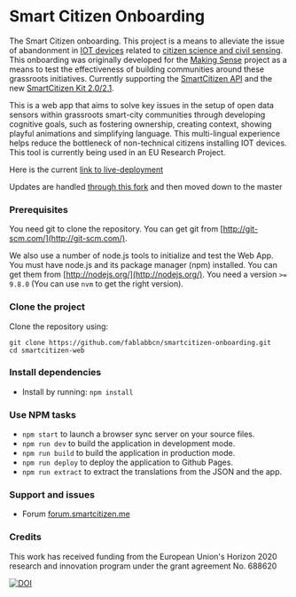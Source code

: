 # Smart Citizen Onboarding

The Smart Citizen onboarding. This project is a means to alleviate the issue of abandonment in [IOT devices](https://en.wikipedia.org/wiki/Internet_of_things) related to [citizen science and civil sensing](https://en.wikipedia.org/wiki/Citizen_science). This onboarding was originally developed for the [Making Sense](http://making-sense.eu/) project as a means to test the effectiveness of building communities around these grassroots initiatives. Currently supporting the [SmartCitizen API](https://github.com/fablabbcn/smartcitizen) and the new [SmartCitizen Kit 2.0/2.1](https://github.com/fablabbcn/Smart-Citizen-Kit-2.0).

This is a web app that aims to solve key issues in the setup of open data sensors within grassroots smart-city communities through developing cognitive goals, such as fostering ownership, creating context, showing playful animations and simplifying language. This multi-lingual experience helps reduce the bottleneck of non-technical citizens installing IOT devices. This tool is currently being used in an EU Research Project.

Here is the current [link to live-deployment](https://onboarding.iscape.smartcitizen.me/wizard/landing?lang=cat)

Updates are handled [through this fork](https://github.com/fablabbcn/onboarding-app) and then moved down to the master


### Prerequisites

You need git to clone the repository. You can get git from
[http://git-scm.com/](http://git-scm.com/).

We also use a number of node.js tools to initialize and test the Web App. You must have node.js and
its package manager (npm) installed. You can get them from [http://nodejs.org/](http://nodejs.org/).
You need a version `>= 9.8.0` (You can use `nvm` to get the right version).

### Clone the project

Clone the repository using:

```
git clone https://github.com/fablabbcn/smartcitizen-onboarding.git
cd smartcitizen-web
```

### Install dependencies
* Install by running: `npm install`

### Use NPM tasks

* `npm start` to launch a browser sync server on your source files.
* `npm run dev` to build the application in development mode.
* `npm run build` to build the application in production mode.
* `npm run deploy` to deploy the application to Github Pages.
* `npm run extract` to extract the translations from the JSON and the app.


### Support and issues

* Forum [forum.smartcitizen.me](http://forum.smartcitizen.me)

### Credits

This work has received funding from the European Union's Horizon 2020 research and innovation program under the grant agreement No. 688620

[![DOI](https://zenodo.org/badge/74163605.svg)](https://zenodo.org/badge/latestdoi/74163605)
